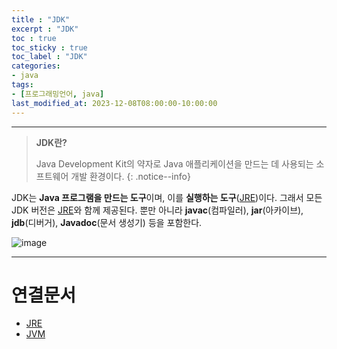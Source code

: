 ```yaml
---
title : "JDK"
excerpt : "JDK"
toc : true
toc_sticky : true
toc_label : "JDK"
categories:
- java
tags:
- [프로그래밍언어, java]
last_modified_at: 2023-12-08T08:00:00-10:00:00
---
```

  
---
  
> **JDK란?**  
>
> Java Development Kit의 약자로 Java 애플리케이션을 만드는 데 사용되는 소프트웨어 개발 환경이다. 
{: .notice--info}  

 JDK는 **Java 프로그램을 만드는 도구**이며, 이를 **실행하는 도구**([JRE](../../java/java-JRE))이다. 그래서 모든 JDK 버전은 [JRE](../../java/java-JRE)와 함께 제공된다. 뿐만 아니라 **javac**(컴파일러), **jar**(아카이브), **jdb**(디버거), **Javadoc**(문서 생성기) 등을 포함한다.
  
![image](../../assets/images/JDK_Bin.png)

---
  
# 연결문서
- [JRE](../../java/java-JRE)
- [JVM](../../java/java-JVM)